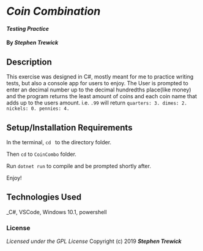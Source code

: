 # _Coin Combination_
#### _Testing Practice_
#### By _**Stephen Trewick**_

## Description

This exercise was designed in C#, mostly meant for me to practice writing tests, but also a console app for users to enjoy. The User is prompted to enter an decimal number up to the decimal hundredths place(like money) and the program returns the least amount of coins and each coin name that adds up to the users amount.
i.e. `.99` will return `quarters: 3. dimes: 2. nickels: 0. pennies: 4.`

## Setup/Installation Requirements

In the terminal, `cd ` to the directory folder.

Then `cd` to `CoinCombo` folder.

Run `dotnet run` to compile and be prompted shortly after.

Enjoy!

## Technologies Used
_C#, VSCode, Windows 10.1, powershell

### License
*Licensed under the GPL License*
Copyright (c) 2019 **_Stephen Trewick_**